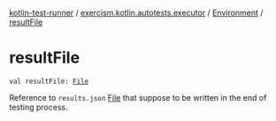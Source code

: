 [kotlin-test-runner](../../index.md) / [exercism.kotlin.autotests.executor](../index.md) / [Environment](index.md) / [resultFile](./result-file.md)

# resultFile

`val resultFile: `[`File`](https://docs.oracle.com/javase/6/docs/api/java/io/File.html)

Reference to `results.json` [File](https://docs.oracle.com/javase/6/docs/api/java/io/File.html) that suppose to be written in the end of testing process.

